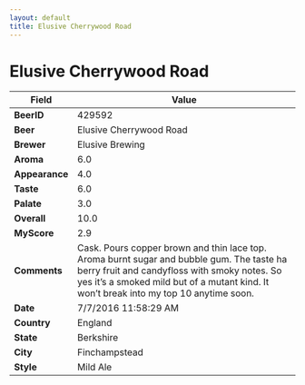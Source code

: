 ```yaml
---
layout: default
title: Elusive Cherrywood Road
---
```


# Elusive Cherrywood Road

| Field         | Value     |
|---------------|-----------|
| **BeerID** | 429592 |
| **Beer** | Elusive Cherrywood Road |
| **Brewer** | Elusive Brewing |
| **Aroma** | 6.0 |
| **Appearance** | 4.0 |
| **Taste** | 6.0 |
| **Palate** | 3.0 |
| **Overall** | 10.0 |
| **MyScore** | 2.9 |
| **Comments** | Cask. Pours copper brown and thin lace top. Aroma burnt sugar and bubble gum. The taste ha berry fruit and candyfloss with smoky notes. So yes it’s a smoked mild but of a mutant kind. It won’t break into my top 10 anytime soon. |
| **Date** | 7/7/2016 11:58:29 AM |
| **Country** | England |
| **State** | Berkshire |
| **City** | Finchampstead |
| **Style** | Mild Ale |
